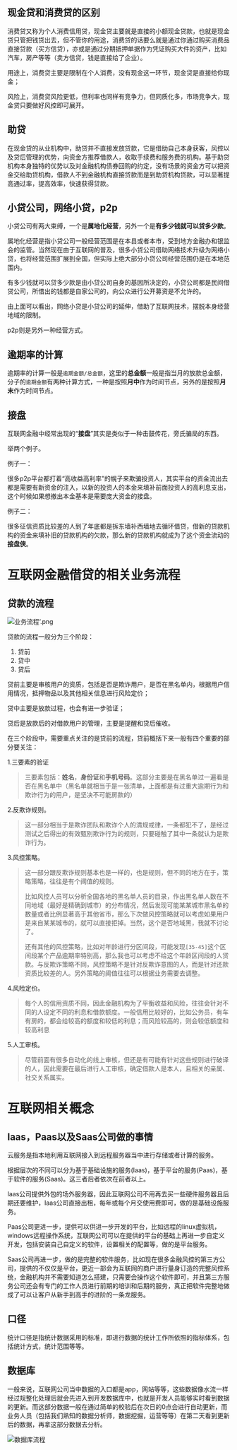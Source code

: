 



## 现金贷和消费贷的区别

消费贷又称为个人消费信用贷，现金贷主要就是直接的小额现金贷款，也就是现金贷只管把钱贷出去，但不管你的用途，消费贷的话要么就是通过你通过购买消费品直接贷款（买方信贷），亦或是通过分期抵押单据作为凭证购买大件的资产，比如汽车，房产等等（卖方信贷，钱是直接给了企业）。

用途上，消费贷主要是限制在个人消费，没有现金这一环节，现金贷是直接给你现金；

风险上，消费贷风险更低，但利率也同样有竞争力，但同质化多，市场竞争大，现金贷只要做好风控即可展开。

## 助贷

在现金贷的从业机构中，助贷并不直接发放贷款，它是借助自己本身获客，风控以及贷后管理的优势，向资金方推荐借款人，收取手续费和服务费的机构。基于助贷机构本身独特的优势以及对金融机构债券回购的约定，没有场景的资金方可以把资金交给助贷机构，借款人不到金融机构直接贷款而是到助贷机构贷款，可以显著提高通过率，提高效率，快速获得贷款。



## 小贷公司，网络小贷，p2p

小贷公司有两大束缚，一个是**属地化经营**，另外一个是**有多少钱就可以贷多少款**。

属地化经营是指小贷公司一般经营范围是在本县或者本市，受到地方金融办和银监会的监管。当然现在由于互联网的普及，很多小贷公司借助网络技术升级为网络小贷，也将经营范围扩展到全国，但实际上绝大部分小贷公司经营范围仍是在本地范围内。

有多少钱就可以贷多少款是由小贷公司自身的基因所决定的，小贷公司都是民间借贷公司，所借出的钱都是自家公司的，向公众进行公开募资是不允许的。

由上面可以看出，网络小贷是小贷公司的延伸，借助了互联网技术，摆脱本身经营地域的限制。

p2p则是另外一种经营方式。



## 逾期率的计算

逾期率的计算一般是`逾期金额/总金额`，这里的**总金额**一般是指当月的放款总金额，分子的`逾期金额`有两种计算方式，一种是按照**月中**作为时间节点，另外的是按照**月末**作为时间节点。





## 接盘

互联网金融中经常出现的“**接盘**”其实是类似于一种击鼓传花，旁氏骗局的东西。

举两个例子。

例子一：

很多p2p平台都打着“高收益高利率”的幌子来欺骗投资人，其实平台的资金流出去都是需要有新资金的注入，以新的投资人的本金来填补前面投资人的高利息支出，这个时候如果想撤出本金基本是需要庞大资金的接盘。

例子二：

很多征信资质比较差的人到了年底都是拆东墙补西墙地去循环借贷，借新的贷款机构的资金来填补旧的贷款机构的欠款，那么新的贷款机构就成为了这个资金流动的**接盘侠**。

# 互联网金融借贷的相关业务流程

## 贷款的流程

![业务流程‘.png](https://upload-images.jianshu.io/upload_images/2338511-7c2bbc50bca1a3d1.png?imageMogr2/auto-orient/strip%7CimageView2/2/w/1240)


贷款的流程一般分为三个阶段：

1. 贷前
2. 贷中
3. 贷后



贷前主要是审核用户的资质，包括是否是欺诈用户，是否在黑名单内，根据用户信用情况，抵押物品以及其他相关信息进行风险定价；

贷中主要是放款过程，也会有进一步验证；

贷后是放款后的对借款用户的管理，主要是提醒和贷后催收。

在三个阶段中，需要重点关注的是贷前的流程，贷前概括下来一般有四个重要的部分要关注：

1.三要素的验证

> 三要素包括：**姓名**，**身份证**和**手机号码**。这部分主要是在黑名单过一遍看是否在黑名单中（黑名单就相当于是一张清单，上面都是有过重大逾期行为和欺诈行为的用户，是坚决不可能房款的）



2.反欺诈规则。

> 这一部分相当于是欺诈团队和欺诈个人的清规戒律，一条都犯不了，是经过测试之后得出的有效甄别欺诈行为的规则，只要碰触了其中一条就认为是欺诈行为。



3.风控策略。

> 这一部分跟反欺诈规则基本也是一样的，也是规则，但不同的地方在于，策略策略，往往是有个阈值的规则。
>
> 比如风控人员可以分析全国各地的黑名单人员的目录，作出黑名单人数在不同地域（最好是精确到城市）的分布情况，然后发现可能某某城市黑名单的数量或者比例显著高于其他省市，那么下次做风控策略就可以考虑如果用户是来自某某城市的，就可以直接拒掉。当然，这个是否地域黑，我就不讨论了。
>
> 还有其他的风控策略，比如对年龄进行分区间段，可能发现`[35-45]`这个区间段某个产品逾期率特别高，那么我也可以考虑不给这个年龄区间段的人贷款。与反欺诈策略不同，风控策略不是针对反欺诈意图的人，而是针对还款资质比较差的人。另外策略的阈值往往可以根据业务需要去调整。





4.风险定价。

> 每个人的信用资质不同，因此金融机构为了平衡收益和风险，往往会针对不同的人设定不同的利息和借款额度。一般信用比较好的，比如公务员，有车有房的，都会给较高的额度和较低的利息；而风险较高的，则会较低额度和较高利息



5.人工审核。

> 尽管前面有很多自动化的线上审核，但还是有可能有针对这些规则进行破译的人，因此需要在最后进行人工审核，确定借款人是本人，且相关的亲属、社交关系属实。

# 互联网相关概念

## Iaas，Paas以及Saas公司做的事情

云服务是指本地利用互联网接入到远程服务器当中进行存储或者计算的服务。

根据层次的不同可以分为基于基础设施的服务(Iaas)，基于平台的服务(Paas)，基于软件的服务(Saas)。这三者后者依次在前者以上。

Iaas公司提供外包的场外服务器，因此互联网公司不用再去买一些硬件服务器且后期还要维护，Iaas公司直接出租，每年或每个月交使用费即可，做的是基础设施服务。

Paas公司更进一步，提供可以供进一步开发的平台，比如远程的linux虚拟机，windows远程操作系统，互联网公司可以在提供的平台的基础上再进一步自定义开发，包括安装自己自定义的软件，设置相关的配置等，做的是平台服务。

Saas公司再进一步，做的是完整的软件服务，比如现在很多金融风控的第三方公司，提供的不仅仅是平台，更近一部会为互联网的商户进行量身订造的完整风控系统，金融机构并不需要知道怎么搭建，只需要会操作这个软件即可，并且第三方服务公司还会有专门的工作人员进行前期的培训和后期的服务，真正把软件完整地做成了可以让客户从新手到高手的进阶的一条龙服务。



## 口径

统计口径是指统计数据采用的标准，即进行数据的统计工作所依照的指标体系，包括统计方式，统计范围等等。

## 数据库

一般来说，互联网公司当中数据的入口都是app，网站等等，这些数据像水流一样经过规整化处理后就会先进入到开发数据库中，也就是开发人员能够实时看到数据的更新。而这部分数据一般在通过简单的校验后在次日的0点会进行自动更新，而业务人员（包括我们熟知的数据分析师，数据挖掘，运营等等）在第二天看到更新后的数据，再拿这部分数据去分析。

![数据库流程](https://upload-images.jianshu.io/upload_images/2338511-2fb5d9cdbf8aa1f6.png?imageMogr2/auto-orient/strip%7CimageView2/2/w/1240)
